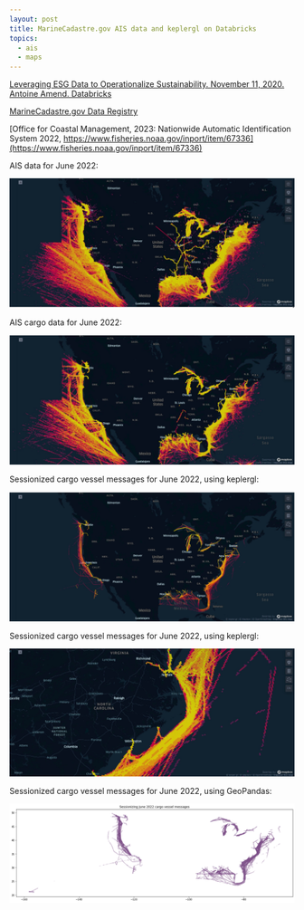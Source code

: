 ```yaml
---
layout: post
title: MarineCadastre.gov AIS data and keplergl on Databricks
topics:
  - ais
  - maps
---
```


[Leveraging ESG Data to Operationalize Sustainability. November 11, 2020. Antoine Amend. Databricks](https://www.databricks.com/blog/2020/11/11/leveraging-esg-data-to-operationalize-sustainability.html)

[MarineCadastre.gov Data Registry](https://marinecadastre.gov/data/)

[Office for Coastal Management, 2023: Nationwide Automatic Identification System 2022, https://www.fisheries.noaa.gov/inport/item/67336](https://www.fisheries.noaa.gov/inport/item/67336)

AIS data for June 2022: 

![June 2022](/images/MarineCadastre/keplergl-MarineCadastre.jpeg)

AIS cargo data for June 2022: 

![June 2022 cargo](/images/MarineCadastre/keplergl-MarineCadastre-cargo.jpeg)

Sessionized cargo vessel messages for June 2022, using keplergl:

![Sessionized cargo vessel messages for June 2022](/images/MarineCadastre/dbc-9528dae4-a240.cloud.databricks.com.jpeg)

Sessionized cargo vessel messages for June 2022, using keplergl:

![Sessionized cargo vessel messages for June 2022, using keplergl](/images/MarineCadastre/dbc-9528dae4-a240.cloud.databricks.com_zoom.jpeg)

Sessionized cargo vessel messages for June 2022, using GeoPandas:

![Sessionized cargo vessel messages for June 2022, using GeoPandas](/images/MarineCadastre/geopandas_sessionizing_june_2022.png)

